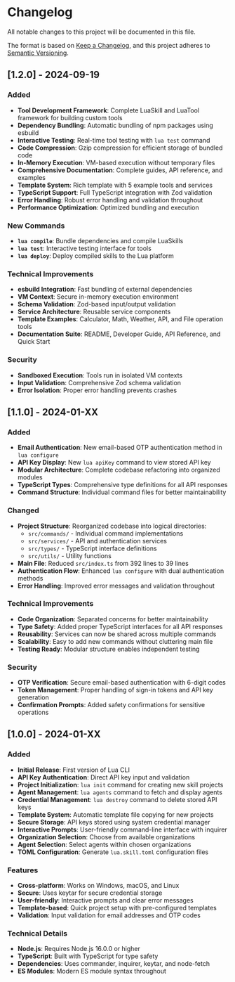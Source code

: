 # Changelog

All notable changes to this project will be documented in this file.

The format is based on [Keep a Changelog](https://keepachangelog.com/en/1.0.0/),
and this project adheres to [Semantic Versioning](https://semver.org/spec/v2.0.0.html).

## [1.2.0] - 2024-09-19

### Added
- **Tool Development Framework**: Complete LuaSkill and LuaTool framework for building custom tools
- **Dependency Bundling**: Automatic bundling of npm packages using esbuild
- **Interactive Testing**: Real-time tool testing with `lua test` command
- **Code Compression**: Gzip compression for efficient storage of bundled code
- **In-Memory Execution**: VM-based execution without temporary files
- **Comprehensive Documentation**: Complete guides, API reference, and examples
- **Template System**: Rich template with 5 example tools and services
- **TypeScript Support**: Full TypeScript integration with Zod validation
- **Error Handling**: Robust error handling and validation throughout
- **Performance Optimization**: Optimized bundling and execution

### New Commands
- **`lua compile`**: Bundle dependencies and compile LuaSkills
- **`lua test`**: Interactive testing interface for tools
- **`lua deploy`**: Deploy compiled skills to the Lua platform

### Technical Improvements
- **esbuild Integration**: Fast bundling of external dependencies
- **VM Context**: Secure in-memory execution environment
- **Schema Validation**: Zod-based input/output validation
- **Service Architecture**: Reusable service components
- **Template Examples**: Calculator, Math, Weather, API, and File operation tools
- **Documentation Suite**: README, Developer Guide, API Reference, and Quick Start

### Security
- **Sandboxed Execution**: Tools run in isolated VM contexts
- **Input Validation**: Comprehensive Zod schema validation
- **Error Isolation**: Proper error handling prevents crashes

## [1.1.0] - 2024-01-XX

### Added
- **Email Authentication**: New email-based OTP authentication method in `lua configure`
- **API Key Display**: New `lua apiKey` command to view stored API key
- **Modular Architecture**: Complete codebase refactoring into organized modules
- **TypeScript Types**: Comprehensive type definitions for all API responses
- **Command Structure**: Individual command files for better maintainability

### Changed
- **Project Structure**: Reorganized codebase into logical directories:
  - `src/commands/` - Individual command implementations
  - `src/services/` - API and authentication services
  - `src/types/` - TypeScript interface definitions
  - `src/utils/` - Utility functions
- **Main File**: Reduced `src/index.ts` from 392 lines to 39 lines
- **Authentication Flow**: Enhanced `lua configure` with dual authentication methods
- **Error Handling**: Improved error messages and validation throughout

### Technical Improvements
- **Code Organization**: Separated concerns for better maintainability
- **Type Safety**: Added proper TypeScript interfaces for all API responses
- **Reusability**: Services can now be shared across multiple commands
- **Scalability**: Easy to add new commands without cluttering main file
- **Testing Ready**: Modular structure enables independent testing

### Security
- **OTP Verification**: Secure email-based authentication with 6-digit codes
- **Token Management**: Proper handling of sign-in tokens and API key generation
- **Confirmation Prompts**: Added safety confirmations for sensitive operations

## [1.0.0] - 2024-01-XX

### Added
- **Initial Release**: First version of Lua CLI
- **API Key Authentication**: Direct API key input and validation
- **Project Initialization**: `lua init` command for creating new skill projects
- **Agent Management**: `lua agents` command to fetch and display agents
- **Credential Management**: `lua destroy` command to delete stored API keys
- **Template System**: Automatic template file copying for new projects
- **Secure Storage**: API keys stored using system credential manager
- **Interactive Prompts**: User-friendly command-line interface with inquirer
- **Organization Selection**: Choose from available organizations
- **Agent Selection**: Select agents within chosen organizations
- **TOML Configuration**: Generate `lua.skill.toml` configuration files

### Features
- **Cross-platform**: Works on Windows, macOS, and Linux
- **Secure**: Uses keytar for secure credential storage
- **User-friendly**: Interactive prompts and clear error messages
- **Template-based**: Quick project setup with pre-configured templates
- **Validation**: Input validation for email addresses and OTP codes

### Technical Details
- **Node.js**: Requires Node.js 16.0.0 or higher
- **TypeScript**: Built with TypeScript for type safety
- **Dependencies**: Uses commander, inquirer, keytar, and node-fetch
- **ES Modules**: Modern ES module syntax throughout
